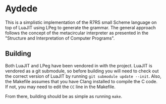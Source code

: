 # Aydede

This is a simplistic implementation of the R7RS small Scheme language on top of
LuaJIT using LPeg to generate the grammar. The general approach follows the
concept of the metacircular interpreter as presented in the "Structure and
Interpretation of Computer Programs".


## Building

Both LuaJIT and LPeg have been vendored in with the project. LuaJIT is vendored
as a git submodule, so before building you will need to check out the correct
version of LuaJIT by running `git submodule update --init`. Also, the Makefile
assumes that you have Clang installed to compile the C code. If not, you may
need to edit the `CC` line in the Makefile.

From there, building should be as simple as running `make`.
